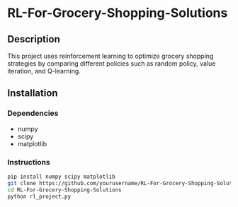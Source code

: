 # RL-For-Grocery-Shopping-Solutions

## Description
This project uses reinforcement learning to optimize grocery shopping strategies by comparing different policies such as random policy, value iteration, and Q-learning.

## Installation
### Dependencies
- numpy
- scipy
- matplotlib

### Instructions
```bash
pip install numpy scipy matplotlib
git clone https://github.com/yourusername/RL-For-Grocery-Shopping-Solutions.git
cd RL-For-Grocery-Shopping-Solutions
python rl_project.py
